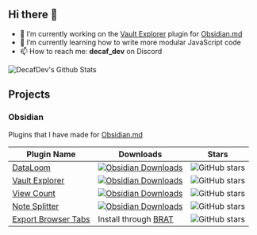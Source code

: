 ## Hi there 👋

- 🔭 I’m currently working on the [Vault Explorer](https://github.com/decaf-dev/obsidian-vault-explorer) plugin for [Obsidian.md](https://obsidian.md)
- 🌱 I’m currently learning how to write more modular JavaScript code
- 📫 How to reach me: **decaf_dev** on Discord

![DecafDev's Github Stats](https://github-readme-stats.vercel.app/api?username=decaf-dev&theme=nightowl&show_icons=true)

## Projects

### Obsidian 

Plugins that I have made for [Obsidian.md](https://obsidian.md)

| Plugin Name                                                                                  | Downloads                                                                                                                                                                                                                                                                                                                                               | Stars                                                                                                       |
| -------------------------------------------------------------------------------------------- | ------------------------------------------------------------------------------------------------------------------------------------------------------------------------------------------------------------------------------------------------------------------------------------------------------------------------------------------------------- | ----------------------------------------------------------------------------------------------------------- |
| [DataLoom](https://github.com/decaf-dev/obsidian-dataloom)                              | [![Obsidian Downloads](https://img.shields.io/badge/dynamic/json?logo=obsidian&color=%23483699&label=downloads&query=%24%5B%22notion-like-tables%22%5D.downloads&url=https%3A%2F%2Fraw.githubusercontent.com%2Fobsidianmd%2Fobsidian-releases%2Fmaster%2Fcommunity-plugin-stats.json)](https://obsidian.md/plugins?id=notion-like-tables)           | ![GitHub stars](https://img.shields.io/github/stars/decaf-dev/obsidian-dataloom?style=flat)               |
| [Vault Explorer](https://github.com/decaf-dev/obsidian-vault-explorer)                                  | [![Obsidian Downloads](https://img.shields.io/badge/dynamic/json?logo=obsidian&color=%23483699&label=downloads&query=%24%5B%22vault-explorer%22%5D.downloads&url=https%3A%2F%2Fraw.githubusercontent.com%2Fobsidianmd%2Fobsidian-releases%2Fmaster%2Fcommunity-plugin-stats.json)](https://obsidian.md/plugins?id=vault-explorer)               | ![GitHub stars](https://img.shields.io/github/stars/decaf-dev/obsidian-vault-explorer?style=flat)                 |
| [View Count](https://github.com/decaf-dev/obsidian-view-count)                        | [![Obsidian Downloads](https://img.shields.io/badge/dynamic/json?logo=obsidian&color=%23483699&label=downloads&query=%24%5B%22view-count%22%5D.downloads&url=https%3A%2F%2Fraw.githubusercontent.com%2Fobsidianmd%2Fobsidian-releases%2Fmaster%2Fcommunity-plugin-stats.json)](https://obsidian.md/plugins?id=view-count)                       | ![GitHub stars](https://img.shields.io/github/stars/decaf-dev/obsidian-view-count?style=flat)            |
| [Note Splitter](https://github.com/decaf-dev/obsidian-note-splitter)                          | [![Obsidian Downloads](https://img.shields.io/badge/dynamic/json?logo=obsidian&color=%23483699&label=downloads&query=%24%5B%22note-splitter%22%5D.downloads&url=https%3A%2F%2Fraw.githubusercontent.com%2Fobsidianmd%2Fobsidian-releases%2Fmaster%2Fcommunity-plugin-stats.json)](https://obsidian.md/plugins?id=note-splitter)                         | ![GitHub stars](https://img.shields.io/github/stars/decaf-dev/obsidian-note-splitter?style=flat)             |
| [Export Browser Tabs](https://github.com/decaf-dev/obsidian-export-browser-tabs)                      | Install through [BRAT](https://github.com/TfTHacker/obsidian42-brat)                    | ![GitHub stars](https://img.shields.io/github/stars/decaf-dev/obsidian-export-browser-tabs?style=flat)             |

<!--
**decaf-dev/decaf-dev** is a ✨ _special_ ✨ repository because its `README.md` (this file) appears on your GitHub profile.

Here are some ideas to get you started:

- 🔭 I’m currently working on ...
- 🌱 I’m currently learning ...
- 👯 I’m looking to collaborate on ...
- 🤔 I’m looking for help with ...
- 💬 Ask me about ...
- 📫 How to reach me: ...
- 😄 Pronouns: ...
- ⚡ Fun fact: ...
-->
